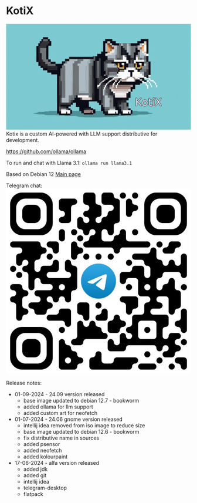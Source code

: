 # KotiX

![alt text](kotix.png)
Kotix is a custom AI-powered with LLM support distributive for development.

https://github.com/ollama/ollama

To run and chat with Llama 3.1:
`ollama run llama3.1`

Based on Debian 12
[Main page](https://nolfgk.github.io/KotiX/)

Telegram chat:
![alt text](kotix_tg.jpg)

Release notes:

- 01-09-2024 - 24.09 version released
    - base image updated to debian 12.7 - bookworm
    - added ollama for llm support
    - added custom art for neofetch
- 01-07-2024 - 24.06 gnome version released
    - intellij idea removed from iso image to reduce size
    - base image updated to debian 12.6 - bookworm
    - fix distributive name in sources
    - added psensor
    - added neofetch
    - added kolourpaint
- 17-06-2024 - alfa version released
    - added jdk
    - added git
    - intellij idea
    - telegram-desktop
    - flatpack